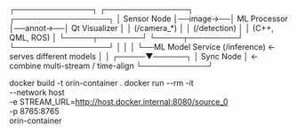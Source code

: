 

┌──────────────┐          ┌───────────────┐          ┌─────────────────┐
│ Sensor Node  │──image→──│ ML Processor  │──annot→──│ Qt Visualizer   │
│ (/camera_*)  │          │ (/detection)  │          │ (C++, QML, ROS) │
└─────┬────────┘          └─────┬─────────┘          └─────────────────┘
      │                         │
      │                         └──ML Model Service (/inference) ← serves different models
      │
      │
┌─────▼──────┐
│ Sync Node  │ ← combine multi-stream / time-align
└────────────┘


docker build -t orin-container .
docker run --rm -it \
  --network host \
  -e STREAM_URL=http://host.docker.internal:8080/source_0 \
  -p 8765:8765 \
  orin-container